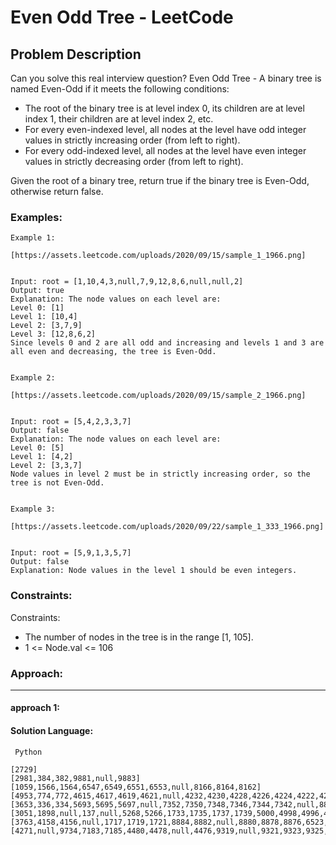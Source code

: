 # Even Odd Tree - LeetCode
  
  ## Problem Description
  
  Can you solve this real interview question? Even Odd Tree - A binary tree is named Even-Odd if it meets the following conditions:

 * The root of the binary tree is at level index 0, its children are at level index 1, their children are at level index 2, etc.
 * For every even-indexed level, all nodes at the level have odd integer values in strictly increasing order (from left to right).
 * For every odd-indexed level, all nodes at the level have even integer values in strictly decreasing order (from left to right).

Given the root of a binary tree, return true if the binary tree is Even-Odd, otherwise return false.
  
  ### Examples:
  ```
  Example 1:

[https://assets.leetcode.com/uploads/2020/09/15/sample_1_1966.png]


Input: root = [1,10,4,3,null,7,9,12,8,6,null,null,2]
Output: true
Explanation: The node values on each level are:
Level 0: [1]
Level 1: [10,4]
Level 2: [3,7,9]
Level 3: [12,8,6,2]
Since levels 0 and 2 are all odd and increasing and levels 1 and 3 are all even and decreasing, the tree is Even-Odd.


Example 2:

[https://assets.leetcode.com/uploads/2020/09/15/sample_2_1966.png]


Input: root = [5,4,2,3,3,7]
Output: false
Explanation: The node values on each level are:
Level 0: [5]
Level 1: [4,2]
Level 2: [3,3,7]
Node values in level 2 must be in strictly increasing order, so the tree is not Even-Odd.


Example 3:

[https://assets.leetcode.com/uploads/2020/09/22/sample_1_333_1966.png]


Input: root = [5,9,1,3,5,7]
Output: false
Explanation: Node values in the level 1 should be even integers.
  ```
  
  ### Constraints:
  
  Constraints:

 * The number of nodes in the tree is in the range [1, 105].
 * 1 <= Node.val <= 106
  
  
  ### Approach:
  ---
  
  #### approach 1:
  

  #### Solution Language:
  ```  Python  ```
  ```
  [2729]
[2981,384,382,9881,null,9883]
[1059,1566,1564,6547,6549,6551,6553,null,8166,8164,8162]
[4953,774,772,4615,4617,4619,4621,null,4232,4230,4228,4226,4224,4222,4220,8651]
[3653,336,334,5693,5695,5697,null,7352,7350,7348,7346,7344,7342,null,8819,null,8821,null,8823,8825,8827,8829,8831,8833]
[3051,1898,null,137,null,5268,5266,1733,1735,1737,1739,5000,4998,4996,4994,4992,4990,4988,4986,2033,2035,2037,2039,2041,2043,2045,2047]
[3763,4158,4156,null,1717,1719,1721,8884,8882,null,8880,8878,8876,6523,6525,6527,6529,6531,6533,6535,6537,6539,6541,4452,null,null,4450,null,4448,4446,null,4444,null,4442,4440,4438,null,4436,4434,4432,4430,null,4428,3747,3749,null,3751,null,3753,3755,null,3757,3759,null,3761,3763,null,null,3765,3767,3769,null,3771,3773,3775,3777,3779,3781,3783,6262,null,6260,6258,6256,null,6254,6252,null,6250,6248,6246,6244,6242,6240,6238,6236,null,null,6234,6232,6230,6228,6226,6224,6222,null,6220,6218,6216,6214,6212,6210,6208,6206,6204,6202,6200,171,173,null,175,177,179,181,null,183,185,187,null,189,191,193,null,null,195,197,null,199]
[4271,null,9734,7183,7185,4480,4478,null,4476,9319,null,9321,9323,9325,9327,9730,9728,9726,9724,null,9722,null,9720,9718,null,8107,8109,8111,null,null,8113,8115,null,8117,8119,8121,null,8123,8125,8476,null,null,8474,8472,8470,8468,8466,null,8464,8462,8460,null,8458,8456,8454,8452,null,8450,8448,3599,3601,null,3603,3605,3607,3609,3611,3613,3615,3617,3619,3621,3623,null,3625,3627,3629,3631,3633,3635,3637,null,3639,3641,3643,3645,null,3647,null,8854,null,8852,8850,8848,null,8846,8844,8842,8840,8838,8836,8834,8832,8830,8828,8826,8824,8822,8820,8818,null,8816,8814,8812,8810,null,8808,8806,8804,8802,null,null,8800,8798,8796,8794,8792,8790,null,null,8788,8786,8784,null,8782,8780,8778,8776,8774,5353,null,5355,5357,null,5359,5361,5363,null,5365,null,5367,5369,5371,5373,5375,null,5377,null,5379,5381,null,5383,null,5385,5387,5389,null,5391,5393,null,5395,5397,5399,5401,5403,null,5405,5407,5409,null,5411,null,5413,null,5415,5417,null,5419,5421,5423,5425,5427,5429,5431,null,null,5433,5435,null,null,5437,5439,5441,5443,5445,5447,5449,5451,5453,5455,5457,5459,5461,5463,null,5465,5467,5469,5471,null,5473,null,480,478,476,474,472,470,468,466,464,462,null,null,460,458,456,454,null,452,450,448,446,444,442,440,null,null,438,null,436,434,432,430,428,426,424,422,420,418,416,414,412,410,null,408,null,406,404,402,400,398,null,396,394,392,390,null,388,386,384,382,380,378,376,null,374,372,370,368,366,364,362,360,358,356,354,352,350,348,346,null,344,342,null,340,338,null,336,334,null,332,330,328,326,324,322,320,null,null,318,null,316,314,312,310,308,306,null,304,302,300,298,null,296,294,null,292,290,288,286,null,284,6693,6695,6697,null,6699,6701,null,6703,null,6705,6707,6709,6711,6713,6715,6717,6719,6721,null,6723,null,6725,6727,6729,6731,6733,6735,6737,6739,6741,6743,null,6745,6747,null,6749,6751,6753,6755,6757,null,6759,6761,null,6763,6765,6767,6769,6771,6773,null,6775,6777,6779,null,6781,6783,6785,null,6787,6789,6791,6793,null,6795,6797,6799,6801,6803,6805,6807,6809,6811,6813,6815,6817,null,6819,null,6821,6823,6825,6827,6829,6831,6833,6835,null,6837,6839,null,6841,6843,6845,null,6847,6849,6851,6853,6855,6857,6859,6861,6863,null,6865,6867,6869,6871,6873,6875,6877,6879,6881,6883,6885,null,6887,6889,null,6891,6893,null,6895,null,6897,6899,6901,6903,6905,6907,6909,6911,6913,6915,6917,6919,6921,6923,6925,null,6927,6929,null,6931,6933,6935,null,null,6937,6939,6941,6943,null,6945,null,6947,null,6949,null,6951,null,6953,null,6955,null,6957,null,6959,null,6961,6963,6965,null,6967,null,null,6969,6971,null,6973,6975,6977,null,null,6979,6981,null,null,6983,6985,6987,6989,6991,6993,6995,6997,6999,222,null,null,220,218,216,214,212,210,208,206,null,204,202,200,null,198,null,196,194,192,190,188,null,null,186,184,182,180,null,178,null,176,174,172,170,168,166,164,162,160,158,156,154,null,152,150,148,146,144,null,142,140,138,136,134,132,null,null,130,128,null,126,124,122,120,118,116,null,114,112,null,110,108,null,106,104,null,102,100,98,96,null,94,92,90,null,88,86,null,null,84,null,82,80,78,76,null,74,72]
  ```
  